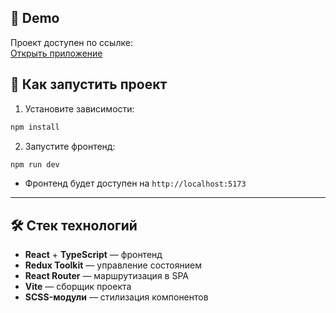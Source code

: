 ## 🔗 Demo

Проект доступен по ссылке:  
[Открыть приложение](https://denistankov.github.io/products-app/products)

## 🚀 Как запустить проект

1. Установите зависимости:

```bash
npm install
```

2. Запустите фронтенд:

```bash
npm run dev
```

-  Фронтенд будет доступен на `http://localhost:5173`

---

## 🛠️ Стек технологий

-  **React** + **TypeScript** — фронтенд
-  **Redux Toolkit** — управление состоянием
-  **React Router** — маршрутизация в SPA
-  **Vite** — сборщик проекта
-  **SCSS-модули** — стилизация компонентов

